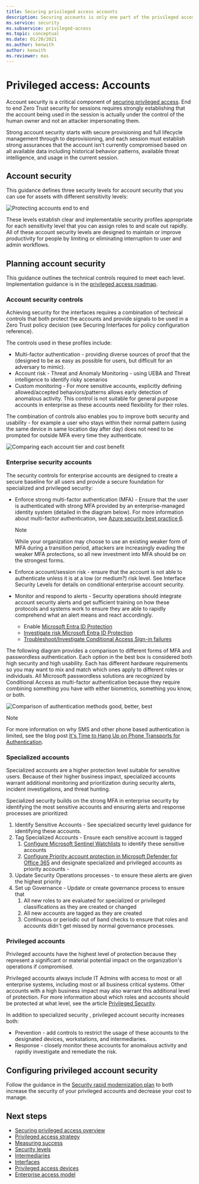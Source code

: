 ```yaml
---
title: Securing privileged access accounts
description: Securing accounts is only one part of the privileged access story
ms.service: security
ms.subservice: privileged-access
ms.topic: conceptual
ms.date: 01/20/2021
ms.author: kenwith
author: kenwith
ms.reviewer: mas
---
```

# Privileged access: Accounts

Account security is a critical component of [securing privileged access](overview.md). End to end Zero Trust security for sessions requires strongly establishing that the account being used in the session is actually under the control of the human owner and not an attacker impersonating them.

Strong account security starts with secure provisioning and full lifecycle management through to deprovisioning, and each session must establish strong assurances that the account isn't currently compromised based on all available data including historical behavior patterns, available threat intelligence, and usage in the current session.

## Account security

This guidance defines three security levels for account security that you can use for assets with different sensitivity levels:

![Protecting accounts end to end](./media/privileged-access-accounts/end-to-end-protecting-accounts.png)

These levels establish clear and implementable security profiles appropriate for each sensitivity level that you can assign roles to and scale out rapidly. All of these account security levels are designed to maintain or improve productivity for people by limiting or eliminating interruption to user and admin workflows.

## Planning account security

This guidance outlines the technical controls required to meet each level. Implementation guidance is in the [privileged access roadmap](security-rapid-modernization-plan.md).

### Account security controls

Achieving security for the interfaces requires a combination of technical controls that both protect the accounts and provide signals to be used in a Zero Trust policy decision (see Securing Interfaces for policy configuration reference).

The controls used in these profiles include:

- Multi-factor authentication - providing diverse sources of proof that the (designed to be as easy as possible for users, but difficult for an adversary to mimic).
- Account risk - Threat and Anomaly Monitoring - using UEBA and Threat intelligence to identify risky scenarios
- Custom monitoring - For more sensitive accounts, explicitly defining allowed/accepted behaviors/patterns allows early detection of anomalous activity. This control is not suitable for general purpose accounts in enterprise as these accounts need flexibility for their roles.

The combination of controls also enables you to improve both security and usability - for example a user who stays within their normal pattern (using the same device in same location day after day) does not need to be prompted for outside MFA every time they authenticate.

![Comparing each account tier and cost benefit](./media/privileged-access-accounts/compare-account-controls-by-level.png)

### Enterprise security accounts

The security controls for enterprise accounts are designed to create a secure baseline for all users and provide a secure foundation for specialized and privileged security:

- Enforce strong multi-factor authentication (MFA) - Ensure that the user is authenticated with strong MFA provided by an enterprise-managed identity system (detailed in the diagram below). For more information about multi-factor authentication, see [Azure security best practice 6](/azure/cloud-adoption-framework/security/security-top-10#6-technology-require-passwordless-or-multi-factor-authentication-mfa).

   > [!NOTE]
   > While your organization may choose to use an existing weaker form of MFA during a transition period, attackers are increasingly evading the weaker MFA protections, so all new investment into MFA should be on the strongest forms.

- Enforce account/session risk - ensure that the account is not able to authenticate unless it is at a low (or medium?) risk level. See Interface Security Levels for details on conditional enterprise account security.
- Monitor and respond to alerts - Security operations should integrate account security alerts and get sufficient training on how these protocols and systems work to ensure they are able to rapidly comprehend what an alert means and react accordingly.
  - Enable [Microsoft Entra ID Protection](/azure/active-directory/identity-protection/overview-identity-protection)
  - [Investigate risk Microsoft Entra ID Protection](/azure/active-directory/identity-protection/howto-identity-protection-investigate-risk)
  - [Troubleshoot/Investigate Conditional Access Sign-in failures](/azure/active-directory/conditional-access/troubleshoot-conditional-access)

The following diagram provides a comparison to different forms of MFA and passwordless authentication. Each option in the best box is considered both high security and high usability. Each has different hardware requirements so you may want to mix and match which ones apply to different roles or individuals. All Microsoft passwordless solutions are recognized by Conditional Access as multi-factor authentication because they require combining something you have with either biometrics, something you know, or both.

![Comparison of authentication methods good, better, best](./media/privileged-access-accounts/compare-authentication-methods.png)

 > [!NOTE]
 > For more information on why SMS and other phone based authentication is limited, see the blog post [It's Time to Hang Up on Phone Transports for Authentication](https://techcommunity.microsoft.com/t5/azure-active-directory-identity/it-s-time-to-hang-up-on-phone-transports-for-authentication/ba-p/1751752).

### Specialized accounts

Specialized accounts are a higher protection level suitable for sensitive users. Because of their higher business impact, specialized accounts warrant additional monitoring and prioritization during security alerts, incident investigations, and threat hunting.

Specialized security builds on the strong MFA in enterprise security by identifying the most sensitive accounts and ensuring alerts and response processes are prioritized:

1. Identify Sensitive Accounts - See specialized security level guidance for identifying these accounts.
1. Tag Specialized Accounts - Ensure each sensitive account is tagged
   1. [Configure Microsoft Sentinel Watchlists](/azure/sentinel/watchlists) to identify these sensitive accounts
   1. [Configure Priority account protection in Microsoft Defender for Office 365](https://techcommunity.microsoft.com/t5/microsoft-defender-for-office/announcing-priority-account-protection-in-microsoft-defender-for/ba-p/1696385) and designate specialized and privileged accounts as priority accounts -
1. Update Security Operations processes - to ensure these alerts are given the highest priority
1. Set up Governance - Update or create governance process to ensure that
   1. All new roles to are evaluated for specialized or privileged classifications as they are created or changed
   1. All new accounts are tagged as they are created
   1. Continuous or periodic out of band checks to ensure that roles and accounts didn't get missed by normal governance processes.

### Privileged accounts

Privileged accounts have the highest level of protection because they represent a significant or material potential impact on the organization's operations if compromised.

Privileged accounts always include IT Admins with access to most or all enterprise systems, including most or all business critical systems. Other accounts with a high business impact may also warrant this additional level of protection. For more information about which roles and accounts should be protected at what level, see the article [Privileged Security](privileged-access-security-levels.md).

In addition to specialized security , privileged account security increases both:

- Prevention - add controls to restrict the usage of these accounts to the designated devices, workstations, and intermediaries.
- Response - closely monitor these accounts for anomalous activity and rapidly investigate and remediate the risk.

## Configuring privileged account security

Follow the guidance in the [Security rapid modernization plan](security-rapid-modernization-plan.md) to both increase the security of your privileged accounts and decrease your cost to manage.

## Next steps

- [Securing privileged access overview](overview.md)
- [Privileged access strategy](privileged-access-strategy.md)
- [Measuring success](privileged-access-success-criteria.md)
- [Security levels](privileged-access-security-levels.md)
- [Intermediaries](privileged-access-intermediaries.md)
- [Interfaces](privileged-access-interfaces.md)
- [Privileged access devices](privileged-access-devices.md)
- [Enterprise access model](privileged-access-access-model.md)
